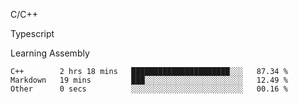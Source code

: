<p>C/C++</p>
<p> Typescript</p>
<p>Learning Assembly</p>

<!--START_SECTION:waka-->

```text
C++        2 hrs 18 mins   ██████████████████████░░░   87.34 %
Markdown   19 mins         ███░░░░░░░░░░░░░░░░░░░░░░   12.49 %
Other      0 secs          ░░░░░░░░░░░░░░░░░░░░░░░░░   00.16 %
```

<!--END_SECTION:waka-->
